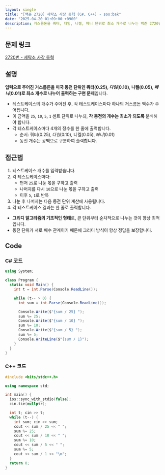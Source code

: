 ```yaml
---
layout: single
title: "[백준 2720] 세탁소 사장 동혁 (C#, C++) - soo:bak"
date: "2025-04-20 01:09:00 +0900"
description: 거스름돈을 쿼터, 다임, 니켈, 페니 단위로 최소 개수로 나누는 백준 2720번 세탁소 사장 동혁 문제의 C# 및 C++ 풀이 및 해설
---
```


## 문제 링크
[2720번 - 세탁소 사장 동혁](https://www.acmicpc.net/problem/2720)

## 설명
**입력으로 주어진 거스름돈을 미국 동전 단위인 쿼터($0.25), 다임($0.10), 니켈($0.05), 페니($0.01)로 최소 개수로 나누어 출력하는 구현 문제**입니다.
<br>

- 테스트케이스의 개수가 주어진 후, 각 테스트케이스마다 하나의 거스름돈 액수가 주어집니다.
- 이 금액을 `25`, `10`, `5`, `1` 센트 단위로 나누되, **각 동전의 개수는 최소가 되도록** 분배해야 합니다.
- 각 테스트케이스마다 4개의 정수를 한 줄에 출력합니다.
  - 순서: 쿼터($0.25), 다임($0.10), 니켈($0.05), 페니($0.01)
  - 동전 개수는 공백으로 구분하여 출력합니다.

## 접근법

1. 테스트케이스 개수를 입력받습니다.
2. 각 테스트케이스마다:
   - 먼저 `25`로 나눈 몫을 구하고 출력
   - 나머지를 다시 `10`으로 나눈 몫을 구하고 출력
   - 이후 `5`, `1`로 반복
3. 나눈 후 나머지는 다음 동전 단위 계산에 사용됩니다.
4. 각 테스트케이스 결과는 한 줄로 출력합니다.

- **그리디 알고리즘의 기초적인 형태**로, 큰 단위부터 순차적으로 나누는 것이 항상 최적입니다.
- 동전 단위가 서로 배수 관계이기 때문에 그리디 방식이 항상 정답을 보장합니다.

## Code

### C# 코드
```csharp
using System;

class Program {
  static void Main() {
    int t = int.Parse(Console.ReadLine());

    while (t-- > 0) {
      int sum = int.Parse(Console.ReadLine());

      Console.Write($"{sum / 25} ");
      sum %= 25;
      Console.Write($"{sum / 10} ");
      sum %= 10;
      Console.Write($"{sum / 5} ");
      sum %= 5;
      Console.WriteLine($"{sum / 1}");
    }
  }
}
```

### C++ 코드
```cpp
#include <bits/stdc++.h>

using namespace std;

int main() {
  ios::sync_with_stdio(false);
  cin.tie(nullptr);

  int t; cin >> t;
  while (t--) {
    int sum; cin >> sum;
    cout << sum / 25 << " ";
    sum %= 25;
    cout << sum / 10 << " ";
    sum %= 10;
    cout << sum / 5 << " ";
    sum %= 5;
    cout << sum / 1 << "\n";
  }
  return 0;
}
```

